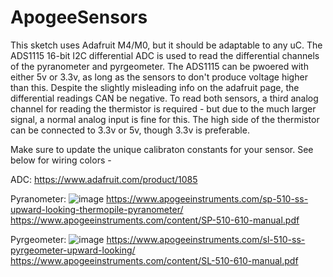 # ApogeeSensors


This sketch uses Adafruit M4/M0, but it should be adaptable to any uC. The ADS1115 16-bit I2C differential ADC is used to read the differential channels of the pyranometer and pyrgeometer. The ADS1115 can be pwoered with either 5v or 3.3v, as long as the sensors to don't produce voltage higher than this. Despite the slightly misleading info on the adafruit page, the differential readings CAN be negative. To read both sensors, a third analog channel for reading the thermistor is required - but due to the much larger signal, a normal analog input is fine for this. The high side of the thermistor can be connected to 3.3v or 5v, though 3.3v is preferable.

Make sure to update the unique calibraton constants for your sensor. See below for wiring colors - 


ADC:
https://www.adafruit.com/product/1085

Pyranometer:
![image](https://user-images.githubusercontent.com/74724400/118510996-7de4e280-b6ff-11eb-80d4-4860545fa8d6.png)
https://www.apogeeinstruments.com/sp-510-ss-upward-looking-thermopile-pyranometer/
https://www.apogeeinstruments.com/content/SP-510-610-manual.pdf

Pyrgeometer:
![image](https://user-images.githubusercontent.com/74724400/118511122-9bb24780-b6ff-11eb-9164-13e715623904.png)
https://www.apogeeinstruments.com/sl-510-ss-pyrgeometer-upward-looking/
https://www.apogeeinstruments.com/content/SL-510-610-manual.pdf
